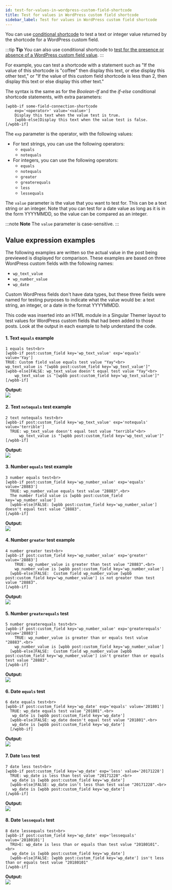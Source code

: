 ```yaml
---
id: test-for-values-in-wordpress-custom-field-shortcode
title: Test for values in WordPress custom field shortcode
sidebar_label: Test for values in WordPress custom field shortcode
---
```


You can use [conditional shortcode](/beaver-themer/field-connections/conditional-shortcodes-for-field-connections-overview-themer.md) to test a text or integer value returned by the shortcode for a WordPress custom field.

:::tip **Tip**
You can also use conditional shortcode to [test for the presence or absence of a WordPress custom field value](/beaver-themer/field-connections/use-conditional-shortcode-to-test-for-presence-of-content-themer.md).
:::

For example, you can test a shortcode with a statement such as "If the value of this shortcode is "coffee" then display this text, or else display this other text," or "If the value of this custom field shortcode is less than 2, then display this text or else display this other text."

The syntax is the same as for the _Boolean-If_ and the _if-else_ conditional shortcode statements, with extra parameters:

```markup
[wpbb-if some-field-connection-shortcode
    exp='<operator>' value='<value>']
    Display this text when the value test is true.
    [wpbb-else]Display this text when the value test is false.
[/wpbb-if]
```

The `exp` parameter is the operator, with the following values:

  * For text strings, you can use the following operators:
    * `equals`
    * `notequals`
  * For integers, you can use the following operators:
    * `equals`
    * `notequals`
    * `greater`
    * `greaterequals`
    * `less`
    * `lessequals`

The `value` parameter is the value that you want to test for. This can be a text string or an integer. Note that you can test for a date value as long as it is in the form YYYYMMDD, so the value can be compared as an integer.

:::note **Note**
The `value` parameter is case-sensitive.
:::

## Value expression examples

The following examples are written so the actual value in the post being previewed is displayed for comparison. These examples are based on three WordPress custom fields with the following names:

  * `wp_text_value`
  * `wp_number_value`
  * `wp_date`

Custom WordPress fields don't have data types, but these three fields were named for testing purposes to indicate what the value would be: a text string, an integer, or  a date in the format YYYYMMDD.

This code was inserted into an HTML module in a Singular Themer layout to test values for WordPress custom fields that had been added to those posts. Look at the output in each example to help understand the code.

#### 1. Text `equals` example

```markup
1 equals test<br>
[wpbb-if post:custom_field key='wp_text_value' exp='equals' value='Yay']
TRUE: Custom field value equals test value "Yay"<br>
wp_text_value is "[wpbb post:custom_field key='wp_text_value']"
[wpbb-else]FALSE: wp_text_value doesn't equal test value "Yay"<br>
    wp_text_value is "[wpbb post:custom_field key='wp_text_value']"
[/wpbb-if]
```

**Output:**  
![](/img/test-for-values-in-wordpress-custom-field-shortcode-7e20c232.png)

#### 2. Text `notequals` test example

```markup
2 text notequals test<br>
[wpbb-if post:custom_field key='wp_text_value' exp='notequals' value='terrible']
  TRUE: wp_text_value doesn't equal test value "terrible"<br>
      wp_text_value is "[wpbb post:custom_field key='wp_text_value']"
[/wpbb-if]
```

**Output:**  
![](/img/test-for-values-in-wordpress-custom-field-shortcode-f43c88fe.png)

#### 3. Number `equals` test example

```markup
3 number equals test<br>
[wpbb-if post:custom_field key='wp_number_value' exp='equals' value='28883']
  TRUE: wp_number_value equals test value "28883".<br>
  The number field value is [wpbb post:custom_field key='wp_number_value']
  [wpbb-else]FALSE: [wpbb post:custom_field key='wp_number_value'] doesn't equal test value "28883".
[/wpbb-if]
```

**Output:**  
![](/img/test-for-values-in-wordpress-custom-field-shortcode-a50ffb05.png)

#### 4. Number `greater` test example

```markup
4 number greater test<br>
[wpbb-if post:custom_field key='wp_number_value' exp='greater' value='28883']
    TRUE: wp_number_value is greater than test value "28883".<br>
    wp_number_value is [wpbb post:custom_field key='wp_number_value']
  [wpbb-else]FALSE:  Custom field wp_number_value [wpbb post:custom_field key='wp_number_value'] is not greater than test value "28883".
[/wpbb-if]
```

**Output:**  
![](/img/test-for-values-in-wordpress-custom-field-shortcode-2f800eaf.png)

#### 5. Number `greaterequals` test

```markup
5 number greaterequals test<br>
[wpbb-if post:custom_field key='wp_number_value' exp='greaterequals' value='28883']
    TRUE: wp_number_value is greater than or equals test value "28883".<br>
    wp_number_value is [wpbb post:custom_field key='wp_number_value']
  [wpbb-else]FALSE:  Custom field wp_number_value [wpbb post:custom_field key='wp_number_value'] isn't greater than or equals test value "28883".
[/wpbb-if]
```

**Output:**  
![](/img/test-for-values-in-wordpress-custom-field-shortcode-95c4a054.png)

#### 6. Date `equals` test

```markup
6 date equals test<br>
[wpbb-if post:custom_field key='wp_date' exp='equals' value='201801']
  TRUE: wp_date equals test value "201801".<br>
   wp_date is [wpbb post:custom_field key='wp_date']
  [wpbb-else]FALSE: wp_date doesn't equal test value "201801".<br>
   wp_date is [wpbb post:custom_field key='wp_date']
  [/wpbb-if]
```

**Output:**  
![](/img/test-for-values-in-wordpress-custom-field-shortcode-642d48e8.png)

#### 7. Date `less` test

```markup
7 date less test<br>
[wpbb-if post:custom_field key='wp_date' exp='less' value='20171228']
  TRUE: wp_date is less than test value "20171228".<br>
   wp_date is [wpbb post:custom_field key='wp_date']
  [wpbb-else]FALSE: wp_date isn't less than test value "20171228".<br>
   wp_date is [wpbb post:custom_field key='wp_date']
[/wpbb-if]
```

**Output:**  
![](/img/test-for-values-in-wordpress-custom-field-shortcode-72a42b0a.png)

#### 8. Date `lessequals` test

```markup
8 date lessequals test<br>
[wpbb-if post:custom_field key='wp_date' exp='lessequals' value='20180101']
  TRU>E: wp_date is less than or equals than test value "20180101".<br>
   wp_date is [wpbb post:custom_field key='wp_date']
  [wpbb-else]FALSE: [wpbb post:custom_field key='wp_date'] isn't less than or equals test value "20180101"
[/wpbb-if]
```

**Output:**  
![](/img/test-for-values-in-wordpress-custom-field-shortcode-72a42b0a.png)
